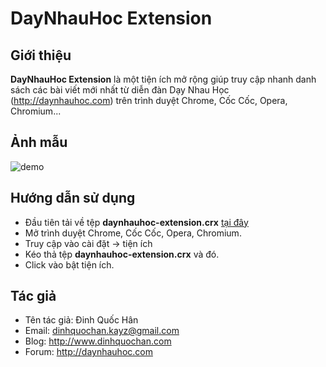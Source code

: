 DayNhauHoc Extension
==============

## Giới thiệu

**DayNhauHoc Extension** là một tiện ích mở rộng giúp truy cập nhanh danh sách các bài viết mới nhất từ diễn đàn Dạy Nhau Học (http://daynhauhoc.com) trên trình duyệt Chrome, Cốc Cốc, Opera, Chromium...

## Ảnh mẫu

![demo](http://daynhauhoc.com/uploads/default/3240/eb56686cc848395d.png)

## Hướng dẫn sử dụng

* Đầu tiên tải về tệp **daynhauhoc-extension.crx** [tại đây](https://drive.google.com/file/d/0B2Ee2xxJTXgwQm5Sa3lseHd6Ums/view?usp=sharing)
* Mở trình duyệt Chrome, Cốc Cốc, Opera, Chromium.
* Truy cập vào cài đặt -> tiện ích
* Kéo thả tệp **daynhauhoc-extension.crx** và đó.
* Click vào bật tiện ích.

## Tác giả

* Tên tác giả: Đinh Quốc Hân
* Email: dinhquochan.kayz@gmail.com
* Blog: http://www.dinhquochan.com
* Forum: http://daynhauhoc.com
